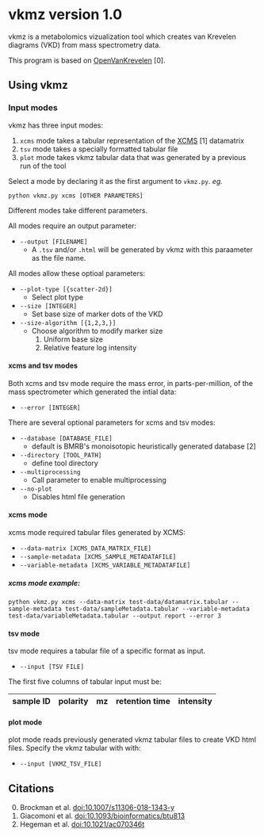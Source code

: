 # vkmz version 1.0 

vkmz is a metabolomics vizualization tool which creates van Krevelen diagrams (VKD) from mass spectrometry data.

This program is based on [OpenVanKrevelen](https://github.com/HegemanLab/VanKrevelenLocal) [0].

## Using vkmz

### Input modes

vkmz has three input modes:
  1. `xcms` mode takes a tabular representation of the [XCMS](https://bioconductor.org/packages/release/bioc/html/xcms.html) [1] datamatrix
  2. `tsv` mode takes a specially formatted tabular file
  3. `plot` mode takes vkmz tabular data that was generated by a previous run of the tool

Select a mode by declaring it as the first argument to `vkmz.py`. *eg.*
```
python vkmz.py xcms [OTHER PARAMETERS]
```

Different modes take different parameters.

All modes require an output parameter:
  * `--output [FILENAME]`
    * A `.tsv` and/or `.html` will be generated by vkmz with this paraameter as the file name.

All modes allow these optioal parameters:
  * `--plot-type [{scatter-2d}]`
    * Select plot type
  * `--size [INTEGER]`
    * Set base size of marker dots of the VKD
  * `--size-algorithm [{1,2,3,}]`
    * Choose algorithm to modify marker size
      1. Uniform base size
      2. Relative feature log intensity

#### xcms and tsv modes

Both xcms and tsv mode require the mass error, in parts-per-million, of the mass spectrometer which generated the intial data:
  * `--error [INTEGER]`

There are several optional parameters for xcms and tsv modes:
  * `--database [DATABASE_FILE]`
    * default is BMRB's monoisotopic heuristically generated database [2]
  * `--directory [TOOL_PATH]`
    * define tool directory
  * `--multiprocessing`
    * Call parameter to enable multiprocessing
  * `--no-plot`
    * Disables html file generation

#### xcms mode

xcms mode required tabular files generated by XCMS:
  * `--data-matrix [XCMS_DATA_MATRIX_FILE]`
  * `--sample-metadata [XCMS_SAMPLE_METADATAFILE]`
  * `--variable-metadata [XCMS_VARIABLE_METADATAFILE]`

##### xcms mode example:
```
python vkmz.py xcms --data-matrix test-data/datamatrix.tabular --sample-metadata test-data/sampleMetadata.tabular --variable-metadata test-data/variableMetadata.tabular --output report --error 3
```

#### tsv mode

tsv mode requires a tabular file of a specific format as input.
  * `--input [TSV FILE]`

The first five columns of tabular input must be:

| sample ID | polarity | mz | retention time | intensity |
|-----------|----------|----|----------------|-----------|

#### plot mode

plot mode reads previously generated vkmz tabular files to create VKD html files. Specify the vkmz tabular with with:
  * `--input [VKMZ_TSV_FILE]`

## Citations

0. Brockman et al. [doi:10.1007/s11306-018-1343-y](https://doi.org/10.1007/s11306-018-1343-y)
1. Giacomoni et al. [doi:10.1093/bioinformatics/btu813](https://doi.org/10.1093/bioinformatics/btu813)
2. Hegeman et al. [doi:10.1021/ac070346t](https://doi.org/10.1021/ac070346t)
